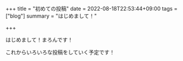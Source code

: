 +++
title = "初めての投稿"
date = 2022-08-18T22:53:44+09:00
tags = ["blog"]
summary = "はじめまして！"

+++

はじめまして！まろんです！

これからいろいろな投稿をしていく予定です！

